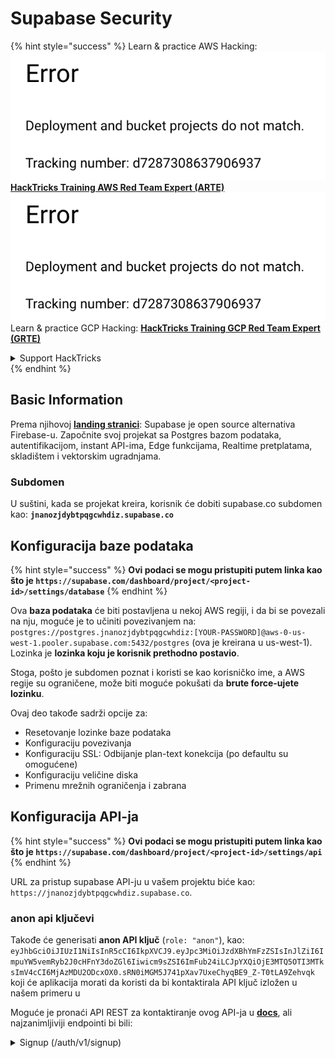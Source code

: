 # Supabase Security

{% hint style="success" %}
Learn & practice AWS Hacking:<img src="../.gitbook/assets/image (1) (1).png" alt="" data-size="line">[**HackTricks Training AWS Red Team Expert (ARTE)**](https://training.hacktricks.xyz/courses/arte)<img src="../.gitbook/assets/image (1) (1).png" alt="" data-size="line">\
Learn & practice GCP Hacking: <img src="../.gitbook/assets/image (2).png" alt="" data-size="line">[**HackTricks Training GCP Red Team Expert (GRTE)**<img src="../.gitbook/assets/image (2).png" alt="" data-size="line">](https://training.hacktricks.xyz/courses/grte)

<details>

<summary>Support HackTricks</summary>

* Check the [**subscription plans**](https://github.com/sponsors/carlospolop)!
* **Join the** 💬 [**Discord group**](https://discord.gg/hRep4RUj7f) or the [**telegram group**](https://t.me/peass) or **follow** us on **Twitter** 🐦 [**@hacktricks\_live**](https://twitter.com/hacktricks\_live)**.**
* **Share hacking tricks by submitting PRs to the** [**HackTricks**](https://github.com/carlospolop/hacktricks) and [**HackTricks Cloud**](https://github.com/carlospolop/hacktricks-cloud) github repos.

</details>
{% endhint %}

## Basic Information

Prema njihovoj [**landing stranici**](https://supabase.com/): Supabase je open source alternativa Firebase-u. Započnite svoj projekat sa Postgres bazom podataka, autentifikacijom, instant API-ima, Edge funkcijama, Realtime pretplatama, skladištem i vektorskim ugradnjama.

### Subdomen

U suštini, kada se projekat kreira, korisnik će dobiti supabase.co subdomen kao: **`jnanozjdybtpqgcwhdiz.supabase.co`**

## **Konfiguracija baze podataka**

{% hint style="success" %}
**Ovi podaci se mogu pristupiti putem linka kao što je `https://supabase.com/dashboard/project/<project-id>/settings/database`**
{% endhint %}

Ova **baza podataka** će biti postavljena u nekoj AWS regiji, i da bi se povezali na nju, moguće je to učiniti povezivanjem na: `postgres://postgres.jnanozjdybtpqgcwhdiz:[YOUR-PASSWORD]@aws-0-us-west-1.pooler.supabase.com:5432/postgres` (ova je kreirana u us-west-1).\
Lozinka je **lozinka koju je korisnik prethodno postavio**.

Stoga, pošto je subdomen poznat i koristi se kao korisničko ime, a AWS regije su ograničene, može biti moguće pokušati da **brute force-ujete lozinku**.

Ovaj deo takođe sadrži opcije za:

* Resetovanje lozinke baze podataka
* Konfiguraciju povezivanja
* Konfiguraciju SSL: Odbijanje plan-text konekcija (po defaultu su omogućene)
* Konfiguraciju veličine diska
* Primenu mrežnih ograničenja i zabrana

## Konfiguracija API-ja

{% hint style="success" %}
**Ovi podaci se mogu pristupiti putem linka kao što je `https://supabase.com/dashboard/project/<project-id>/settings/api`**
{% endhint %}

URL za pristup supabase API-ju u vašem projektu biće kao: `https://jnanozjdybtpqgcwhdiz.supabase.co`.

### anon api ključevi

Takođe će generisati **anon API ključ** (`role: "anon"`), kao: `eyJhbGciOiJIUzI1NiIsInR5cCI6IkpXVCJ9.eyJpc3MiOiJzdXBhYmFzZSIsInJlZiI6ImpuYW5vemRyb2J0cHFnY3doZGl6Iiwicm9sZSI6ImFub24iLCJpYXQiOjE3MTQ5OTI3MTksImV4cCI6MjAzMDU2ODcxOX0.sRN0iMGM5J741pXav7UxeChyqBE9_Z-T0tLA9Zehvqk` koji će aplikacija morati da koristi da bi kontaktirala API ključ izložen u našem primeru u

Moguće je pronaći API REST za kontaktiranje ovog API-ja u [**docs**](https://supabase.com/docs/reference/self-hosting-auth/returns-the-configuration-settings-for-the-gotrue-server), ali najzanimljiviji endpointi bi bili:

<details>

<summary>Signup (/auth/v1/signup)</summary>
```
POST /auth/v1/signup HTTP/2
Host: id.io.net
Content-Length: 90
X-Client-Info: supabase-js-web/2.39.2
Sec-Ch-Ua: "Not-A.Brand";v="99", "Chromium";v="124"
Sec-Ch-Ua-Mobile: ?0
Authorization: Bearer eyJhbGciOiJIUzI1NiIsInR5cCI6IkpXVCJ9.eyJpc3MiOiJzdXBhYmFzZSIsInJlZiI6ImpuYW5vemRyb2J0cHFnY3doZGl6Iiwicm9sZSI6ImFub24iLCJpYXQiOjE3MTQ5OTI3MTksImV4cCI6MjAzMDU2ODcxOX0.sRN0iMGM5J741pXav7UxeChyqBE9_Z-T0tLA9Zehvqk
User-Agent: Mozilla/5.0 (Windows NT 10.0; Win64; x64) AppleWebKit/537.36 (KHTML, like Gecko) Chrome/124.0.6367.60 Safari/537.36
Content-Type: application/json;charset=UTF-8
Apikey: eyJhbGciOiJIUzI1NiIsInR5cCI6IkpXVCJ9.eyJpc3MiOiJzdXBhYmFzZSIsInJlZiI6ImpuYW5vemRyb2J0cHFnY3doZGl6Iiwicm9sZSI6ImFub24iLCJpYXQiOjE3MTQ5OTI3MTksImV4cCI6MjAzMDU2ODcxOX0.sRN0iMGM5J741pXav7UxeChyqBE9_Z-T0tLA9Zehvqk
Sec-Ch-Ua-Platform: "macOS"
Accept: */*
Origin: https://cloud.io.net
Sec-Fetch-Site: same-site
Sec-Fetch-Mode: cors
Sec-Fetch-Dest: empty
Referer: https://cloud.io.net/
Accept-Encoding: gzip, deflate, br
Accept-Language: en-GB,en-US;q=0.9,en;q=0.8
Priority: u=1, i

{"email":"test@exmaple.com","password":"SomeCOmplexPwd239."}
```
</details>

<details>

<summary>Prijava (/auth/v1/token?grant_type=password)</summary>
```
POST /auth/v1/token?grant_type=password HTTP/2
Host: hypzbtgspjkludjcnjxl.supabase.co
Content-Length: 80
X-Client-Info: supabase-js-web/2.39.2
Sec-Ch-Ua: "Not-A.Brand";v="99", "Chromium";v="124"
Sec-Ch-Ua-Mobile: ?0
Authorization: Bearer eyJhbGciOiJIUzI1NiIsInR5cCI6IkpXVCJ9.eyJpc3MiOiJzdXBhYmFzZSIsInJlZiI6ImpuYW5vemRyb2J0cHFnY3doZGl6Iiwicm9sZSI6ImFub24iLCJpYXQiOjE3MTQ5OTI3MTksImV4cCI6MjAzMDU2ODcxOX0.sRN0iMGM5J741pXav7UxeChyqBE9_Z-T0tLA9Zehvqk
User-Agent: Mozilla/5.0 (Windows NT 10.0; Win64; x64) AppleWebKit/537.36 (KHTML, like Gecko) Chrome/124.0.6367.60 Safari/537.36
Content-Type: application/json;charset=UTF-8
Apikey: eyJhbGciOiJIUzI1NiIsInR5cCI6IkpXVCJ9.eyJpc3MiOiJzdXBhYmFzZSIsInJlZiI6ImpuYW5vemRyb2J0cHFnY3doZGl6Iiwicm9sZSI6ImFub24iLCJpYXQiOjE3MTQ5OTI3MTksImV4cCI6MjAzMDU2ODcxOX0.sRN0iMGM5J741pXav7UxeChyqBE9_Z-T0tLA9Zehvqk
Sec-Ch-Ua-Platform: "macOS"
Accept: */*
Origin: https://cloud.io.net
Sec-Fetch-Site: same-site
Sec-Fetch-Mode: cors
Sec-Fetch-Dest: empty
Referer: https://cloud.io.net/
Accept-Encoding: gzip, deflate, br
Accept-Language: en-GB,en-US;q=0.9,en;q=0.8
Priority: u=1, i

{"email":"test@exmaple.com","password":"SomeCOmplexPwd239."}
```
</details>

Dakle, kada god otkrijete klijenta koji koristi supabase sa poddomenom koja im je dodeljena (moguće je da poddomena kompanije ima CNAME preko njihove supabase poddomene), možete pokušati da **napravite novi nalog na platformi koristeći supabase API**.

### tajni / service\_role api ključevi

Tajni API ključ će takođe biti generisan sa **`role: "service_role"`**. Ovaj API ključ treba da bude tajan jer će moći da zaobiđe **Row Level Security**.

API ključ izgleda ovako: `eyJhbGciOiJIUzI1NiIsInR5cCI6IkpXVCJ9.eyJpc3MiOiJzdXBhYmFzZSIsInJlZiI6ImpuYW5vemRyb2J0cHFnY3doZGl6Iiwicm9sZSI6InNlcnZpY2Vfcm9sZSIsImlhdCI6MTcxNDk5MjcxOSwiZXhwIjoyMDMwNTY4NzE5fQ.0a8fHGp3N_GiPq0y0dwfs06ywd-zhTwsm486Tha7354`

### JWT Tajna

**JWT Tajna** će takođe biti generisana kako bi aplikacija mogla da **kreira i potpisuje prilagođene JWT tokene**.

## Autentifikacija

### Registracije

{% hint style="success" %}
Po **zadovoljstvu** supabase će omogućiti **novim korisnicima da kreiraju naloge** na vašem projektu koristeći prethodno pomenute API krajnje tačke.
{% endhint %}

Međutim, ovi novi nalozi, po defaultu, **će morati da verifikuju svoju email adresu** da bi mogli da se prijave na nalog. Moguće je omogućiti **"Dozvoli anonimne prijave"** kako bi se ljudima omogućilo da se prijave bez verifikacije svoje email adrese. Ovo bi moglo omogućiti pristup **neočekivanim podacima** (dobijaju uloge `public` i `authenticated`).\
Ovo je veoma loša ideja jer supabase naplaćuje po aktivnom korisniku, tako da bi ljudi mogli da kreiraju korisnike i prijave se, a supabase će naplatiti za njih:

<figure><img src="../.gitbook/assets/image (1) (1) (1) (1).png" alt=""><figcaption></figcaption></figure>

### Lozinke i sesije

Moguće je odrediti minimalnu dužinu lozinke (po defaultu), zahteve (nema po defaultu) i zabraniti korišćenje provaljenih lozinki.\
Preporučuje se da se **poboljšaju zahtevi jer su defaultni slabi**.

* Korisničke sesije: Moguće je konfigurisati kako korisničke sesije funkcionišu (vremenski ograničenja, 1 sesija po korisniku...)
* Zaštita od botova i zloupotrebe: Moguće je omogućiti Captcha.

### SMTP Podešavanja

Moguće je postaviti SMTP za slanje emailova.

### Napredna Podešavanja

* Postaviti vreme isteka za pristupne tokene (3600 po defaultu)
* Postaviti da detektuje i opozove potencijalno kompromitovane osvežavajuće tokene i vremenska ograničenja
* MFA: Naznačiti koliko MFA faktora može biti registrovano odjednom po korisniku (10 po defaultu)
* Maksimalne direktne veze sa bazom podataka: Maksimalan broj veza korišćenih za autentifikaciju (10 po defaultu)
* Maksimalno trajanje zahteva: Maksimalno vreme dozvoljeno za Auth zahtev (10s po defaultu)

## Skladištenje

{% hint style="success" %}
Supabase omogućava **da se skladište fajlovi** i učine dostupnim preko URL-a (koristi S3 kante).
{% endhint %}

* Postaviti limit veličine fajla za upload (default je 50MB)
* S3 veza se daje sa URL-om kao: `https://jnanozjdybtpqgcwhdiz.supabase.co/storage/v1/s3`
* Moguće je **zatražiti S3 pristupni ključ** koji se sastoji od `access key ID` (npr. `a37d96544d82ba90057e0e06131d0a7b`) i `secret access key` (npr. `58420818223133077c2cec6712a4f909aec93b4daeedae205aa8e30d5a860628`)

## Edge Funkcije

Moguće je **čuvati tajne** u supabase-u koje će biti **dostupne putem edge funkcija** (mogu se kreirati i brisati sa web-a, ali nije moguće direktno pristupiti njihovoj vrednosti).

{% hint style="success" %}
Učite i vežbajte AWS Hacking:<img src="../.gitbook/assets/image (1) (1).png" alt="" data-size="line">[**HackTricks Training AWS Red Team Expert (ARTE)**](https://training.hacktricks.xyz/courses/arte)<img src="../.gitbook/assets/image (1) (1).png" alt="" data-size="line">\
Učite i vežbajte GCP Hacking: <img src="../.gitbook/assets/image (2).png" alt="" data-size="line">[**HackTricks Training GCP Red Team Expert (GRTE)**<img src="../.gitbook/assets/image (2).png" alt="" data-size="line">](https://training.hacktricks.xyz/courses/grte)

<details>

<summary>Podrška HackTricks</summary>

* Proverite [**planove pretplate**](https://github.com/sponsors/carlospolop)!
* **Pridružite se** 💬 [**Discord grupi**](https://discord.gg/hRep4RUj7f) ili [**telegram grupi**](https://t.me/peass) ili **pratite** nas na **Twitter-u** 🐦 [**@hacktricks\_live**](https://twitter.com/hacktricks\_live)**.**
* **Podelite hakerske trikove slanjem PR-ova na** [**HackTricks**](https://github.com/carlospolop/hacktricks) i [**HackTricks Cloud**](https://github.com/carlospolop/hacktricks-cloud) github repozitorijume.

</details>
{% endhint %}
